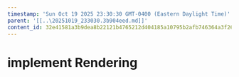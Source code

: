 ```yaml
---
timestamp: 'Sun Oct 19 2025 23:30:30 GMT-0400 (Eastern Daylight Time)'
parent: '[[..\20251019_233030.3b904eed.md]]'
content_id: 32e41581a3b9dea8b22121b4765212d404185a10795b2afb746364a3f26a0dcd
---
```


# implement Rendering
